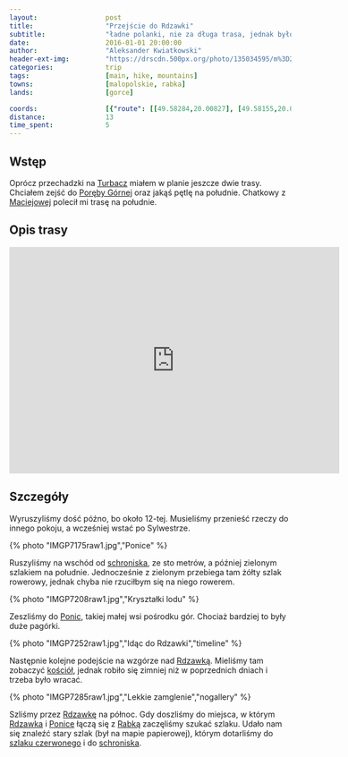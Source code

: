 ```yaml
---
layout:                 post
title:                  "Przejście do Rdzawki"
subtitle:               "ładne polanki, nie za długa trasa, jednak było zimniej niż dzień wcześniej"
date:                   2016-01-01 20:00:00
author:                 "Aleksander Kwiatkowski"
header-ext-img:         "https://drscdn.500px.org/photo/135034595/m%3D2048/92f3adfbd746da32aa9443b60dcbd98a"
categories:             trip
tags:                   [main, hike, mountains]
towns:                  [malopolskie, rabka]
lands:                  [gorce]

coords:                 [{"route": [[49.58284,20.00827], [49.58155,20.00973], [49.57533,20.00495], [49.56886,20.00209], [49.56483,19.99538], [49.56619,19.98870], [49.56537,19.98564], [49.55693,19.98868], [49.56331,19.97373], [49.56311,19.96051], [49.56602,19.96042], [49.57137,19.96375], [49.57333,19.96671], [49.58120,19.96742], [49.58175,19.96840], [49.58286,19.96830], [49.58513,19.97634], [49.58917,19.98317], [49.59019,19.98624], [49.58269,20.00533]], "type": "hike"}]
distance:               13
time_spent:             5
---
```


[wiki-pkp-ic]:          https://pl.wikipedia.org/wiki/PKP_Intercity#InterCity
[wiki-maciejowa]:       https://pl.wikipedia.org/wiki/Bac%C3%B3wka_PTTK_na_Maciejowej
[wiki-krakow]:          https://pl.wikipedia.org/wiki/Krak%C3%B3w
[wiki-rabka]:           https://pl.wikipedia.org/wiki/Rabka-Zdr%C3%B3j
[wiki-sucha-beskidzka]: https://pl.wikipedia.org/wiki/Sucha_Beskidzka
[wiki-gsb]:             https://pl.wikipedia.org/wiki/G%C5%82%C3%B3wny_Szlak_Beskidzki

[wiki-gorce]:           https://pl.wikipedia.org/wiki/Gorce
[wiki-turbacz]:         https://pl.wikipedia.org/wiki/Turbacz
[wiki-tatry]:           https://pl.wikipedia.org/wiki/Tatry

[wiki-ponice]:          https://pl.wikipedia.org/wiki/Ponice
[wiki-rdzawka]:         https://pl.wikipedia.org/wiki/Rdzawka_(wojew%C3%B3dztwo_ma%C5%82opolskie)
[wiki-rdzawka-kosciol]: https://pl.wikipedia.org/wiki/Ko%C5%9Bci%C3%B3%C5%82_%C5%9Awi%C4%99tego_Krzy%C5%BCa_na_Obidowej_w_Chab%C3%B3wce
[wiki-poreba-gorna]:    https://pl.wikipedia.org/wiki/Por%C4%99ba_Wielka_(powiat_limanowski)

Wstęp
-----

Oprócz przechadzki na [Turbacz][wiki-turbacz] miałem w planie jeszcze dwie trasy.
Chciałem zejść do [Poręby Górnej][wiki-poreba-gorna] oraz jakąś pętlę na południe.
Chatkowy z [Maciejowej][wiki-maciejowa] polecił mi trasę na południe.

Opis trasy
----------

<iframe height='405' width='590' frameborder='0' allowtransparency='true' scrolling='no' src='https://www.strava.com/activities/462835649/embed/464e4a39d25676048ab6a6c4114a52c0cb98d833'></iframe>

Szczegóły
---------

Wyruszyliśmy dość późno, bo około 12-tej. Musieliśmy przenieść rzeczy do innego
pokoju, a wcześniej wstać po Sylwestrze.

{% photo "IMGP7175raw1.jpg","Ponice" %}

Ruszyliśmy na wschód od [schroniska][wiki-maciejowa], ze sto metrów, a później
zielonym szlakiem na południe. Jednocześnie z zielonym przebiega tam żółty szlak rowerowy,
jednak chyba nie rzuciłbym się na niego rowerem.

{% photo "IMGP7208raw1.jpg","Kryształki lodu" %}

Zeszliśmy do [Ponic][wiki-ponice], takiej małej wsi pośrodku gór. Chociaż bardziej
to były duże pagórki.

{% photo "IMGP7252raw1.jpg","Idąc do Rdzawki","timeline" %}

Następnie kolejne podejście na wzgórze nad [Rdzawką][wiki-rdzawka]. Mieliśmy
tam zobaczyć [kościół][wiki-rdzawka-kosciol], jednak robiło się zimniej niż
w poprzednich dniach i trzeba było wracać.

{% photo "IMGP7285raw1.jpg","Lekkie zamglenie","nogallery" %}

Szliśmy przez [Rdzawkę][wiki-rdzawka] na północ. Gdy doszliśmy do miejsca, w którym
[Rdzawka][wiki-rdzawka] i [Ponice][wiki-ponice] łączą się z [Rabką][wiki-rabka]
zaczęliśmy szukać szlaku. Udało nam się znaleźć stary szlak (był na mapie papierowej),
którym dotarliśmy do [szlaku czerwonego][wiki-gsb] i do [schroniska][wiki-maciejowa].
